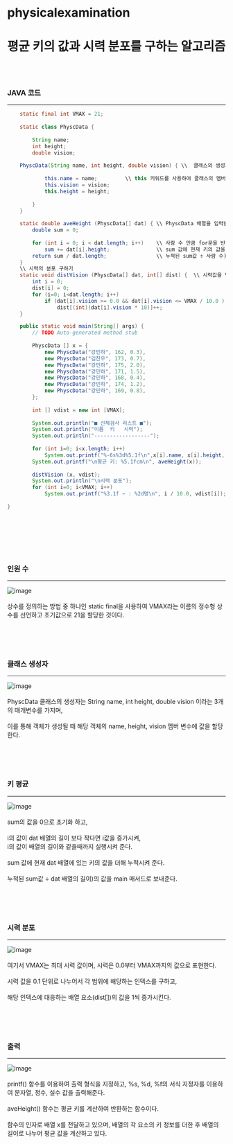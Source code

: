 # physicalexamination

# 평균 키의 값과 시력 분포를 구하는 알고리즘
<br><br>
### JAVA 코드
------------------
``` java
	static final int VMAX = 21;
	
	static class PhyscData {
		
		String name;
		int height;
		double vision;
		
    PhyscData(String name, int height, double vision) { \\  클래스의 생성자를 정의하는 코드이다. 이 생성자는 String, int, double 형태의 name, height, vision을 가진다.
				
			this.name = name;         \\ this 키워드를 사용하여 클래스의 멤버 변수에 매개변수 값을 할당하고 있다. 
			this.vision = vision;
			this.height = height;
	
		}
	}
	
	static double aveHeight (PhyscData[] dat) { \\ PhyscData 배열을 입력받아 배열에 있는 사람들의 평균 키를 계산하여 반환하는 정적 메서드이다.
		double sum = 0;
		
		for (int i = 0; i < dat.length; i++)	\\ 사람 수 만큼 for문을 반복해 sum값에 키 수치를 누적해준다.
			sum += dat[i].height;               \\ sum 값에 현재 키의 값을 누적한다.
		return sum / dat.length;	            \\ 누적된 sum값 ÷ 사람 수)를 보내준다.
	}
	\\ 시력의 분포 구하기
	static void distVision (PhyscData[] dat, int[] dist) {  \\ 시력값을 받아서 시력 범위에 따른 빈도수를 계산하여 배열에 저장하는 메소드이다. 
		int i = 0;
		dist[i] = 0;
		for (i=0; i<dat.length; i++)  
			if (dat[i].vision >= 0.0 && dat[i].vision <= VMAX / 10.0 ) 
				dist[(int)(dat[i].vision * 10)]++;
	}

	public static void main(String[] args) {
		// TODO Auto-generated method stub
		
		PhyscData [] x = {
			new PhyscData("강민하", 162, 0.3),
			new PhyscData("김찬우", 173, 0.7),
			new PhyscData("강민하", 175, 2.0),
			new PhyscData("강민하", 171, 1.5),
			new PhyscData("강민하", 168, 0.4),
			new PhyscData("강민하", 174, 1.2),
			new PhyscData("강민하", 169, 0.8),
		};
		
		int [] vdist = new int [VMAX];
		
		System.out.println("■ 신체검사 리스트 ■");
		System.out.println("이름	키	시력");
		System.out.println("------------------");
		
		for (int i=0; i<x.length; i++)
			System.out.printf("%-6s%3d%5.1f\n",x[i].name, x[i].height, x[i].vision);
		System.out.printf("\n평균 키: %5.1fcm\n", aveHeight(x));
		
		distVision (x, vdist);
		System.out.println("\n시력 분포");
		for (int i=0; i<VMAX; i++)
			System.out.printf("%3.1f ~ : %2d명\n", i / 10.0, vdist[i]);
	
}
```
<br><br><br><br><br>
### 인원 수
------------------
![image](https://user-images.githubusercontent.com/114748816/225799264-55731919-1627-4dbd-96df-dfa0df12b044.png)  <br><br>
상수를 정의하는 방법 중 하나인 static final을 사용하여 VMAX라는 이름의 정수형 상수를 선언하고 초기값으로 21을 할당한 것이다.
<br><br><br><br><br>

### 클래스 생성자
------------------
![image](https://user-images.githubusercontent.com/114748816/225799980-7462c28a-f0c8-491b-8757-40a7ea0a54eb.png) <br><br>
PhyscData 클래스의 생성자는 String name, int height, double vision 이라는 3개의 매개변수를 가지며, <br><br>
이를 통해 객체가 생성될 때 해당 객체의 name, height, vision 멤버 변수에 값을 할당한다. <br><br><br><br><br>

### 키 평균
------------------
![image](https://user-images.githubusercontent.com/114748816/225800613-d287e1b3-e9c8-474b-884d-4516d41bafd5.png) <br><br>
sum의 값을 0으로 초기화 하고,<br><br>
i의 값이 dat 배열의 길이 보다 작다면 i값을 증가시켜,<br>
i의 값이 배열의 길이와 같을때까지 실행시켜 준다. <br><br>
sum 값에 현재 dat 배열에 있는 키의 값을 더해 누적시켜 준다. <br><br>
누적된 sum값 ÷ dat 배열의 길이)의 값을 main 매서드로 보내준다. <br><br><br><br><br>

### 시력 분포
------------------
![image](https://user-images.githubusercontent.com/114748816/225802488-b7702313-90ee-4d9f-87a8-c6e1bdd31f4f.png) <br><br>
여기서 VMAX는 최대 시력 값이며, 시력은 0.0부터 VMAX까지의 값으로 표현한다. <br><br>
시력 값을 0.1 단위로 나누어서 각 범위에 해당하는 인덱스를 구하고, <br><br>
해당 인덱스에 대응하는 배열 요소(dist[])의 값을 1씩 증가시킨다.	<br><br><br><br><br>

### 출력
------------------
![image](https://user-images.githubusercontent.com/114748816/226500449-48d5eff0-05bb-4a32-a430-3a6f0c4114e0.png) <br><br>
printf() 함수를 이용하여 출력 형식을 지정하고, %s, %d, %f의 서식 지정자를 이용하여 문자열, 정수, 실수 값을 출력해준다. <br><br>
aveHeight() 함수는 평균 키를 계산하여 반환하는 함수이다. <br><br>
함수의 인자로 배열 x를 전달하고 있으며, 배열의 각 요소의 키 정보를 더한 후 배열의 길이로 나누어 평균 값을 계산하고 있다. <br><br>

